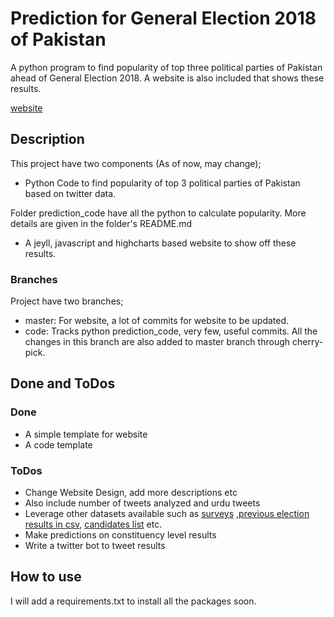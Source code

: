 # Prediction for General Election 2018 of Pakistan

A python program to find popularity of top three political parties
of Pakistan ahead of General Election 2018. A website is also included
that shows these results. 

[website](awaisrauf.github.io/GE2018)

## Description
This project have two components (As of now, may change);
- Python Code to find popularity of top 3 political parties
of Pakistan based on twitter data.

Folder prediction_code have all the python to calculate popularity. 
More details are given in the folder's README.md

- A jeyll, javascript and highcharts based website to show off these 
results. 
### Branches
Project have two branches;
- master: For website, a lot of commits for website to be updated.
- code:   Tracks python prediction_code, very few, useful commits. All the changes in this branch are also added to 
          master branch through cherry-pick.
## Done and ToDos
### Done
- A simple template for website
- A code template
### ToDos
- Change Website Design, add more descriptions etc
- Also include number of tweets analyzed and urdu tweets
- Leverage other datasets available such as [surveys](https://en.wikipedia.org/wiki/Opinion_polling_for_the_Pakistani_general_election,_2018)
 ,[previous election results in csv](https://www.kaggle.com/zusmani/predict-pakistan-elections-2018/home), 
 [candidates list](https://www.kaggle.com/nomanislam/candidate-list-for-2018-election-pakistan) etc.
- Make predictions on constituency level results
- Write a twitter bot to tweet results 
 
 ## How to  use
 I will add a requirements.txt to install all the packages soon. 
 
 